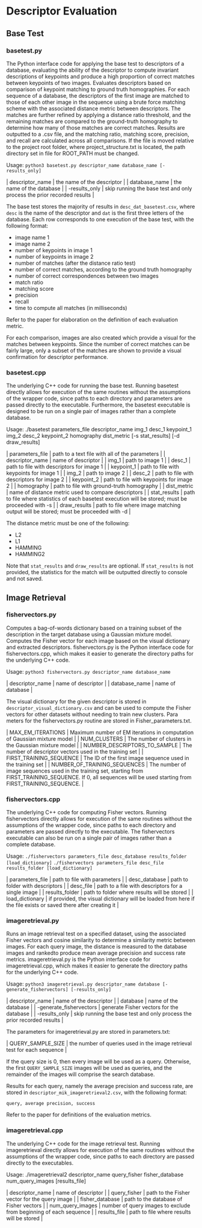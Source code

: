 # Descriptor Evaluation

## Base Test

### basetest.py

The Python interface code for applying the base test to descriptors of a database, evaluating the ability of the descriptor to compute invariant descriptions of keypoints and produce a high proportion of correct matches between keypoints of two images. Evaluates descriptors based on comparison of keypoint matching to ground truth homographies. For each sequence of a database, the descriptors of the first image are matched to those of each other image in the sequence using a brute force matching scheme with the associated distance metric between descriptors. The matches are further refined by applying a distance ratio threshold, and the remaining matches are compared to the ground-truth homography to determine how many of those matches are correct matches. Results are outputted to a .csv file, and the matching ratio, matching score, precision, and recall are calculated across all comparisons.
If the file is moved relative to the project root folder, where project_structure.txt is located, the path directory set in file for ROOT_PATH must be changed. 

Usage: `python3 basetest.py descriptor_name database_name [-results_only]`

| descriptor_name | the name of the descriptor |
| database_name | the name of the database |
| -results_only | skip running the base test and only process the prior recorded results |

The base test stores the majority of results in `desc_dat_basetest.csv`, where `desc` is the name of the descriptor and `dat` is the first three letters of the database. Each row corresponds to one execution of the base test, with the following format:
* image name 1
* image name 2
* number of keypoints in image 1
* number of keypoints in image 2
* number of matches (after the distance ratio test)
* number of correct matches, according to the ground truth homography
* number of correct correspondences between two images
* match ratio
* matching score
* precision
* recall
* time to compute all matches (in milliseconds)

Refer to the paper for elaboration on the definition of each evaluation metric.

For each comparison, images are also created which provide a visual for the matches between keypoints. Since the number of correct matches can be fairly large, only a subset of the matches are shown to provide a visual confirmation for descriptor performance.

### basetest.cpp

The underlying C++ code for running the base test. Running basetest directly allows for execution of the same routines without the assumptions of the wrapper code, since paths to each directory and parameters are passed directly to the executable. Furthermore, the basetest executable is designed to be run on a single pair of images rather than a complete database.

Usage: ./basetest parameters_file descriptor_name img_1 desc_1 keypoint_1 img_2 desc_2 keypoint_2 homography dist_metric [-s stat_results] [-d draw_results]

| parameters_file | path to a text file with all of the parameters |
| descriptor_name | name of descriptor |
| img_1 | path to image 1 |
| desc_1 | path to file with descriptors for image 1 |
| keypoint_1 | path to file with keypoints for image 1 |
| img_2 | path to image 2 |
| desc_2 | path to file with descriptors for image 2 |
| keypoint_2 | path to file with keypoints for image 2 |
| homography | path to file with ground-truth homography |
| dist_metric | name of distance metric used to compare descriptors |
| stat_results | path to file where statistics of each basetest execution will be stored; must be proceeded with -s |
| draw_results | path to file where image matching output will be stored; must be proceeded with -d |

The distance metric must be one of the following:
* L2
* L1
* HAMMING
* HAMMING2

Note that `stat_results` and `draw_results` are optional. If `stat_results` is not provided, the statistics for the match will be outputted directly to console and not saved.

## Image Retrieval

### fishervectors.py

Computes a bag-of-words dictionary based on a training subset of the description in the target database using a Gaussian mixture model. Computes the Fisher vector for each image based on the visual dictionary and extracted descriptors. fishervectors.py is the Python interface code for fishervectors.cpp, which makes it easier to generate the directory paths for the underlying C++ code.

Usage: `python3 fishervectors.py descriptor_name database_name`

| descriptor_name | name of descriptor |
| database_name | name of database |

The visual dictionary for the given descriptor is stored in `descriptor_visual_dictionary.csv` and can be used to compute the Fisher vectors for other datasets without needing to train new clusters. Para meters for the fishervectors.py routine are stored in Fisher_parameters.txt.

| MAX_EM_ITERATIONS | Maximum number of EM iterations in computation of Gaussian mixture model |
| NUM_CLUSTERS | The number of clusters in the Gaussian mixture model |
| NUMBER_DESCRIPTORS_TO_SAMPLE | The number of descriptor vectors used in the training set |
| FIRST_TRAINING_SEQUENCE | The ID of the first image sequence used in the training set |
| NUMBER_OF_TRAINING_SEQUENCES | The number of image sequences used in the training set, starting from FIRST_TRAINING_SEQUENCE. If 0, all sequences will be used starting from FIRST_TRAINING_SEQUENCE. |

### fishervectors.cpp

The underlying C++ code for computing Fisher vectors. Running fishervectors directly allows for execution of the same routines without the assumptions of the wrapper code, since paths to each directory and parameters are passed directly to the executable. The fishervectors executable can also be run on a single pair of images rather than a complete database.

Usage: `./fishervectors parameters_file desc_database results_folder [load_dictionary]`
       `./fishervectors parameters_file desc_file results_folder [load_dictionary]`

| parameters_file | path to file with parameters |
| desc_database | path to folder with descriptors |
| desc_file | path to a file with descriptors for a single image |
| results_folder | path to folder where results will be stored |
| load_dictionary | if provided, the visual dictionary will be loaded from here if the file exists or saved there after creating it |

### imageretrieval.py

Runs an image retrieval test on a specified dataset, using the associated Fisher vectors and cosine similarity to determine a similarity metric between images. For each query image, the distance is measured to the database images and rankedto produce mean average precision and success rate metrics. imageretrieval.py is the Python interface code for imageretrieval.cpp, which makes it easier to generate the directory paths for the underlying C++ code.

Usage: `python3 imageretrieval.py descriptor_name database [-generate_fishervectors] [-results_only]`

| descriptor_name | name of the descriptor |
| database | name of the database |
| -generate_fishervectors | generate Fisher vectors for the database |
| -results_only | skip running the base test and only process the prior recorded results |

The parameters for imageretrieval.py are stored in parameters.txt:

| QUERY_SAMPLE_SIZE | the number of queries used in the image retrieval test for each sequence |

If the query size is 0, then every image will be used as a query. Otherwise, the first `QUERY_SAMPLE_SIZE` images will be used as queries, and the remainder of the images will comprise the search database.

Results for each query, namely the average precision and success rate, are stored in `descriptor_mik_imageretrieval2.csv`, with the following format:
```
query, average precision, success
```

Refer to the paper for definitions of the evaluation metrics.

### imageretrieval.cpp

The underlying C++ code for the image retrieval test. Running imageretrieval directly allows for execution of the same routines without the assumptions of the wrapper code, since paths to each directory are passed directly to the executables.

Usage: ./imageretrieval2 descriptor_name query_fisher fisher_database num_query_images [results_file]

| descriptor_name | name of descriptor |
| query_fisher | path to the Fisher vector for the query image |
| fisher_database | path to the database of Fisher vectors |
| num_query_images | number of query images to exclude from beginning of each sequence |
| results_file | path to file where results will be stored |

